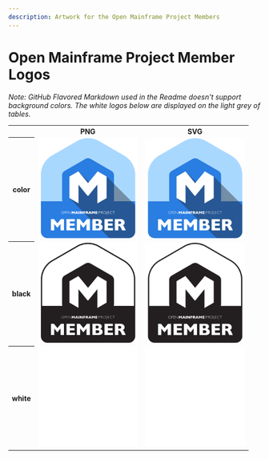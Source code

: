 ```yaml
---
description: Artwork for the Open Mainframe Project Members 
---
```


# Open Mainframe Project Member Logos

*Note: GitHub Flavored Markdown used in the Readme doesn't support background colors. The white logos below are displayed on the light grey of tables.*

<table class="logos-table">
    <tr>
        <th></th>
        <th>PNG</th>
        <th>SVG</th>
    </tr>
    <tr>
        <th>color</th>
        <td><a href="color/open-mainframe-project-member-color.png" download><img src="color/open-mainframe-project-member-color.png" width="200"></a></td>
        <td><a href="color/open-mainframe-project-member-color.svg" download><img src="color/open-mainframe-project-member-color.svg" width="200"></a></td>
    </tr>
    <tr>
        <th>black</th>
        <td><a href="black/open-mainframe-project-member-black.svg" download><img src="black/open-mainframe-project-member-black.png" width="200"></a></td>
        <td><a href="black/open-mainframe-project-member-color.svg" download><img src="black/open-mainframe-project-member-black.svg" width="200"></a></td>
    </tr>
    <tr>
        <th>white</th>
        <td><a href="white/open-mainframe-project-member-white.png" download><img src="white/open-mainframe-project-member-white.png" width="200"></a></td>
        <td><a href="white/open-mainframe-project-member-white.svg" download><img src="white/open-mainframe-project-member-white.svg" width="200"></a></td>
    </tr>
</table>

